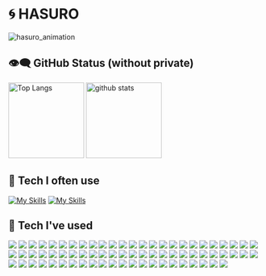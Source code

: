 # 🌀 HASURO
![hasuro_animation](https://github.com/inoren-ten/inoren-ten/assets/116473325/bbec643c-1bd2-4e78-b5b4-a2cff96157b6)

## 👁️‍🗨️ GitHub Status (without private)

<p align="left"> 
  <img alt="Top Langs" height="150px" src="https://github-readme-stats.vercel.app/api/top-langs/?username=Hasuro-R&layout=compact&count_private=true&show_icons=true&theme=transparent&&hide=cmake,c%2B%2B,shaderlab,c%23,scss,html,css" />
  <img alt="github stats" height="150px" src="https://github-readme-stats.vercel.app/api?username=Hasuro-R&count_private=true&show_icons=true&show_icons=true&theme=transparent" />
</p>

## 🦾 Tech I often use

[![My Skills](https://skillicons.dev/icons?i=nextjs,react,flutter,rails,swift&perline=)](https://skillicons.dev)
[![My Skills](https://skillicons.dev/icons?i=ts,js,dart,ruby,go&perline=)](https://skillicons.dev)

## 💪 Tech I've used

<p align="left">
  <a href="#"><img src="https://img.shields.io/badge/HTML-E34F26?style=flat&logo=html5&logoColor=white"/></a>
  <a href="#"><img src="https://img.shields.io/badge/CSS-1572B6?style=flat&logo=css3&logoColor=white"/></a>
  <a href="#"><img src="https://img.shields.io/badge/Sass-CC6699?style=flat&logo=sass&logoColor=white"/></a>
  <a href="#"><img src="https://img.shields.io/badge/Tailwind CSS-06B6D4?style=flat&logo=tailwindcss&logoColor=white"/></a>
  <a href="#"><img src="https://img.shields.io/badge/styled components-DB7093?style=flat&logo=styledcomponents&logoColor=white"/></a>
  <a href="#"><img src="https://img.shields.io/badge/JavaScript-F7DF1E?style=flat&logo=javascript&logoColor=white"/></a>
  <a href="#"><img src="https://img.shields.io/badge/TypeScript-3178C6?style=flat&logo=typescript&logoColor=white"/></a>
  <a href="#"><img src="https://img.shields.io/badge/Ruby-CC342D?style=flat&logo=ruby&logoColor=white"/></a>
  <a href="#"><img src="https://img.shields.io/badge/Dart-0175C2?style=flat&logo=dart&logoColor=white"/></a>
  <a href="#"><img src="https://img.shields.io/badge/Swift-F05138?style=flat&logo=swift&logoColor=white"/></a>
  <a href="#"><img src="https://img.shields.io/badge/Go-00ADD8?style=flat&logo=go&logoColor=white"/></a>
  <a href="#"><img src="https://img.shields.io/badge/C-A8B9CC?style=flat&logo=cplusplus&logoColor=white"/></a>
  <a href="#"><img src="https://img.shields.io/badge/C++-00599C?style=flat&logo=cplusplus&logoColor=white"/></a>
  <a href="#"><img src="https://img.shields.io/badge/C＃-512BD4?style=flat&logo=csharp&logoColor=white"/></a>
  <a href="#"><img src="https://img.shields.io/badge/React-61DAFB?style=flat&logo=react&logoColor=white"/></a>
  <a href="#"><img src="https://img.shields.io/badge/Next.js-000000?style=flat&logo=nextdotjs&logoColor=white"/></a>
  <a href="#"><img src="https://img.shields.io/badge/Astro-BC52EE?style=flat&logo=astro&logoColor=white"/></a>
  <a href="#"><img src="https://img.shields.io/badge/Vue.js-4FC08D?style=flat&logo=vuedotjs&logoColor=white"/></a>
  <a href="#"><img src="https://img.shields.io/badge/Nuxt.js-00DC82?style=flat&logo=nuxt&logoColor=white"/></a>
  <a href="#"><img src="https://img.shields.io/badge/Svelte-FF3E00?style=flat&logo=svelte&logoColor=white"/></a>
  <a href="#"><img src="https://img.shields.io/badge/Flutter-02569B?style=flat&logo=flutter&logoColor=white"/></a>
  <a href="#"><img src="https://img.shields.io/badge/SwiftUI-0074F4?style=flat&logo=swift&logoColor=white"/></a>
  <a href="#"><img src="https://img.shields.io/badge/Ruby on Rails-D30001?style=flat&logo=rubyonrails&logoColor=white"/></a>
  <a href="#"><img src="https://img.shields.io/badge/Sinatra-000000?style=flat&logo=rubysinatra&logoColor=white"/></a>
  <a href="#"><img src="https://img.shields.io/badge/Echo-007A92?style=flat&logo=go&logoColor=white"/></a>
  <a href="#"><img src="https://img.shields.io/badge/Unity-FFFFFF?style=flat&logo=unity&logoColor=black"/></a>
  <a href="#"><img src="https://img.shields.io/badge/GraphQL-E10098?style=flat&logo=graphql&logoColor=white"/></a>  
  <a href="#"><img src="https://img.shields.io/badge/MySQL-4479A1?style=flat&logo=mysql&logoColor=white"/></a>
  <a href="#"><img src="https://img.shields.io/badge/PostgreSQL-4169E1?style=flat&logo=postgresql&logoColor=white"/></a>
  <a href="#"><img src="https://img.shields.io/badge/SQLite-003B57?style=flat&logo=sqlite&logoColor=white"/></a>
  <a href="#"><img src="https://img.shields.io/badge/Firebase-DD2C00?style=flat&logo=firebase&logoColor=white"/></a>
  <a href="#"><img src="https://img.shields.io/badge/Supabase-3FCF8E?style=flat&logo=supabase&logoColor=white"/></a>
  <a href="#"><img src="https://img.shields.io/badge/PlanetScale-000000?style=flat&logo=planetscale&logoColor=white"/></a>
  <a href="#"><img src="https://img.shields.io/badge/Prisma-2D3748?style=flat&logo=prisma&logoColor=white"/></a>
  <a href="#"><img src="https://img.shields.io/badge/Redux-764ABC?style=flat&logo=redux&logoColor=white"/></a>
  <a href="#"><img src="https://img.shields.io/badge/Storybook-FF4785?style=flat&logo=storybook&logoColor=white"/></a>
  <a href="#"><img src="https://img.shields.io/badge/jQuery-0769AD?style=flat&logo=jquery&logoColor=white"/></a>
  <a href="#"><img src="https://img.shields.io/badge/p5.js-ED225D?style=flat&logo=p5dotjs&logoColor=white"/></a>
  <a href="#"><img src="https://img.shields.io/badge/Node.js-339933?style=flat&logo=nodedotjs&logoColor=white"/></a>
  <a href="#"><img src="https://img.shields.io/badge/Hono.js-E36002?style=flat&logo=hono&logoColor=white"/></a>
  <a href="#"><img src="https://img.shields.io/badge/npm-CB3837?style=flat&logo=npm&logoColor=white"/></a>
  <a href="#"><img src="https://img.shields.io/badge/pnpm-F69220?style=flat&logo=pnpm&logoColor=white"/></a>
  <a href="#"><img src="https://img.shields.io/badge/Vite-646CFF?style=flat&logo=vite&logoColor=white"/></a>
  <a href="#"><img src="https://img.shields.io/badge/webpack-8DD6F9?style=flat&logo=webpack&logoColor=white"/></a>
  <a href="#"><img src="https://img.shields.io/badge/rollup.js-EC4A3F?style=flat&logo=rollupdotjs&logoColor=white"/></a>
  <a href="#"><img src="https://img.shields.io/badge/babel-F9DC3E?style=flat&logo=babel&logoColor=white"/></a>
  <a href="#"><img src="https://img.shields.io/badge/eslint-4B32C3?style=flat&logo=eslint&logoColor=white"/></a>
  <a href="#"><img src="https://img.shields.io/badge/prettier-F7B93E?style=flat&logo=prettier&logoColor=white"/></a>
  <a href="#"><img src="https://img.shields.io/badge/Biome-60A5FA?style=flat&logo=biome&logoColor=white"/></a>
  <a href="#"><img src="https://img.shields.io/badge/Rubocop-000000?style=flat&logo=rubocop&logoColor=white"/></a>
  <a href="#"><img src="https://img.shields.io/badge/MUI-007FFF?style=flat&logo=mui&logoColor=white"/></a>
  <a href="#"><img src="https://img.shields.io/badge/Ant Design-0170FE?style=flat&logo=antdesign&logoColor=white"/></a>
  <a href="#"><img src="https://img.shields.io/badge/Jest-C21325?style=flat&logo=jest&logoColor=white"/></a>
  <a href="#"><img src="https://img.shields.io/badge/rspec-ed4660?style=flat&logo=rubygems&logoColor=white"/></a>
  <a href="#"><img src="https://img.shields.io/badge/Docker-2496ED?style=flat&logo=docker&logoColor=white"/></a>
  <a href="#"><img src="https://img.shields.io/badge/Terraform-844FBA?style=flat&logo=terraform&logoColor=white"/></a>
  <a href="#"><img src="https://img.shields.io/badge/GCP-4285F4?style=flat&logo=googlecloud&logoColor=white"/></a>
  <a href="#"><img src="https://img.shields.io/badge/AWS-232F3E?style=flat&logo=amazonwebservices&logoColor=white"/></a>
  <a href="#"><img src="https://img.shields.io/badge/Cloudflare-F38020?style=flat&logo=cloudflare&logoColor=white"/></a>
  <a href="#"><img src="https://img.shields.io/badge/Lambda-FF9900?style=flat&logo=awslambda&logoColor=white"/></a>
  <a href="#"><img src="https://img.shields.io/badge/Git-F05032?style=flat&logo=git&logoColor=white"/></a>
  <a href="#"><img src="https://img.shields.io/badge/GitHub-181717?style=flat&logo=github&logoColor=white"/></a>
  <a href="#"><img src="https://img.shields.io/badge/Postman-FF6C37?style=flat&logo=postman&logoColor=white"/></a>
  <a href="#"><img src="https://img.shields.io/badge/Illustrator-FF9A00?style=flat&logo=adobeillustrator&logoColor=white"/></a>
  <a href="#"><img src="https://img.shields.io/badge/Premire Pro-9999FF?style=flat&logo=adobepremierepro&logoColor=white"/></a>
  <a href="#"><img src="https://img.shields.io/badge/After Effects-9999FF?style=flat&logo=adobeaftereffects&logoColor=white"/></a>
  <a href="#"><img src="https://img.shields.io/badge/Figma-F24E1E?style=flat&logo=figma&logoColor=white"/></a>
  <a href="#"><img src="https://img.shields.io/badge/Canva-00C4CC?style=flat&logo=canva&logoColor=white"/></a>
  <a href="#"><img src="https://img.shields.io/badge/Blender-E87D0D?style=flat&logo=blender&logoColor=white"/></a>
  <a href="#"><img src="https://img.shields.io/badge/VSCode-007ACC?style=flat&logo=visualstudiocode&logoColor=white"/></a>
  <a href="#"><img src="https://img.shields.io/badge/Vim-019733?style=flat&logo=vim&logoColor=white"/></a>
  <a href="#"><img src="https://img.shields.io/badge/Xcode-147EFB?style=flat&logo=xcode&logoColor=white"/></a>
</p>
